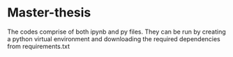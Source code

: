 # Master-thesis
The codes comprise of both ipynb and py files. They can be run by creating a python virtual environment
and downloading the required dependencies from requirements.txt
